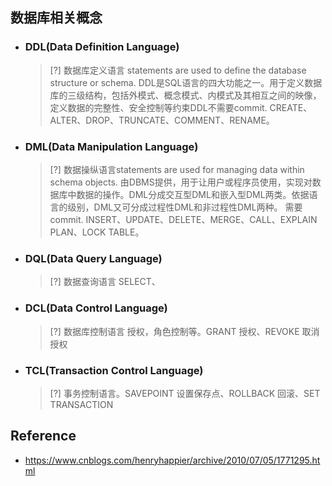 ## 数据库相关概念
* ### DDL(Data Definition Language)

    > [?] 数据库定义语言 statements are used to define the database structure or schema. DDL是SQL语言的四大功能之一。用于定义数据库的三级结构，包括外模式、概念模式、内模式及其相互之间的映像，定义数据的完整性、安全控制等约束DDL不需要commit. CREATE、ALTER、DROP、TRUNCATE、COMMENT、RENAME。

* ### DML(Data Manipulation Language)

    > [?] 数据操纵语言statements are used for managing data within schema objects. 由DBMS提供，用于让用户或程序员使用，实现对数据库中数据的操作。DML分成交互型DML和嵌入型DML两类。依据语言的级别，DML又可分成过程性DML和非过程性DML两种。 需要commit. INSERT、UPDATE、DELETE、MERGE、CALL、EXPLAIN PLAN、LOCK TABLE。

* ### DQL(Data Query Language)
    > [?] 数据查询语言 SELECT、
    
* ### DCL(Data Control Language)
    > [?] 数据库控制语言  授权，角色控制等。GRANT 授权、REVOKE 取消授权

* ### TCL(Transaction Control Language)
    > [?] 事务控制语言。SAVEPOINT 设置保存点、ROLLBACK  回滚、SET TRANSACTION


## Reference
* https://www.cnblogs.com/henryhappier/archive/2010/07/05/1771295.html
